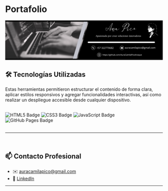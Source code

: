 # Portafolio

![logo](./storage/Desarrollladora%20Full%20Stack.png)


## 🛠️ Tecnologías Utilizadas

Estas herramientas permitieron estructurar el contenido de forma clara, aplicar estilos responsivos y agregar funcionalidades interactivas, así como realizar un despliegue accesible desde cualquier dispositivo.


<div align="left">

<br>

<img src="https://img.shields.io/badge/HTML5-E34F26?style=for-the-badge&logo=html5&logoColor=white" alt="HTML5 Badge"/>
<img src="https://img.shields.io/badge/CSS3-1572B6?style=for-the-badge&logo=css3&logoColor=white" alt="CSS3 Badge"/>
<img src="https://img.shields.io/badge/JavaScript-F7DF1E?style=for-the-badge&logo=javascript&logoColor=black" alt="JavaScript Badge"/>
<img src="https://img.shields.io/badge/GitHub%20Pages-121013?style=for-the-badge&logo=github&logoColor=white" alt="GitHub Pages Badge"/>


</div>
<br>



---

<br>

## 📫 Contacto Profesional

- ✉️ auracamilapico@gmail.com 
- 💼 [LinkedIn](https://www.linkedin.com/in/aura-camila-pico-araque/)

---
